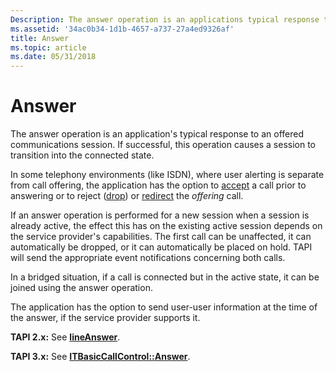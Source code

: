 ```yaml
---
Description: The answer operation is an applications typical response to an offered communications session. If successful, this operation causes a session to transition into the connected state.
ms.assetid: '34ac0b34-1d1b-4657-a737-27a4ed9326af'
title: Answer
ms.topic: article
ms.date: 05/31/2018
---
```


# Answer

The answer operation is an application's typical response to an offered communications session. If successful, this operation causes a session to transition into the connected state.

In some telephony environments (like ISDN), where user alerting is separate from call offering, the application has the option to [accept](accept-ovr.md) a call prior to answering or to reject ([drop](drop-ovr.md)) or [redirect](redirect-ovr.md) the *offering* call.

If an answer operation is performed for a new session when a session is already active, the effect this has on the existing active session depends on the service provider's capabilities. The first call can be unaffected, it can automatically be dropped, or it can automatically be placed on hold. TAPI will send the appropriate event notifications concerning both calls.

In a bridged situation, if a call is connected but in the active state, it can be joined using the answer operation.

The application has the option to send user-user information at the time of the answer, if the service provider supports it.

**TAPI 2.x:** See [**lineAnswer**](https://msdn.microsoft.com/en-us/library/ms735502(v=VS.85).aspx).

**TAPI 3.x:** See [**ITBasicCallControl::Answer**](/windows/desktop/api/tapi3if/nf-tapi3if-itbasiccallcontrol-answer).

 

 



